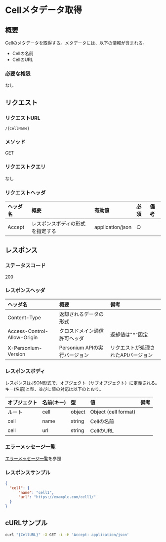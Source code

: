 # Cellメタデータ取得
## 概要
Cellのメタデータを取得する。メタデータには、以下の情報が含まれる。  
* Cellの名前
* CellのURL

### 必要な権限
なし


## リクエスト
### リクエストURL
```
/{CellName}
```

### メソッド
GET

### リクエストクエリ
なし

### リクエストヘッダ
|ヘッダ名|概要|有効値|必須|備考|
|:--|:--|:--|:--|:--|
|Accept|レスポンスボディの形式を指定する|application/json|○||


## レスポンス
### ステータスコード
200

### レスポンスヘッダ
|ヘッダ名|概要|備考|
|:--|:--|:--|
|Content-Type|返却されるデータの形式||
|Access-Control-Allow-Origin|クロスドメイン通信許可ヘッダ|返却値は"*"固定|
|X-Personium-Version|Personium APIの実行バージョン|リクエストが処理されたAPIバージョン|

### レスポンスボディ
レスポンスはJSON形式で、オブジェクト（サブオブジェクト）に定義される。  
キー(名前)と型、並びに値の対応は以下のとおり。  

|オブジェクト|名前(キー)|型|値|備考|
|:--|:--|:--|:--|:--|
|ルート|cell|object|Object (cell format)||
|cell|name|string|Cellの名前||
|cell|url|string|CellのURL||

### エラーメッセージ一覧
[エラーメッセージ一覧](004_Error_Messages.md)を参照

### レスポンスサンプル
```JSON
{
  "cell": {
      "name": "cell1",
      "url": "https://example.com/cell1/"
  }
}
```

## cURLサンプル

```sh
curl "{CellURL}" -X GET -i -H 'Accept: application/json'
```
